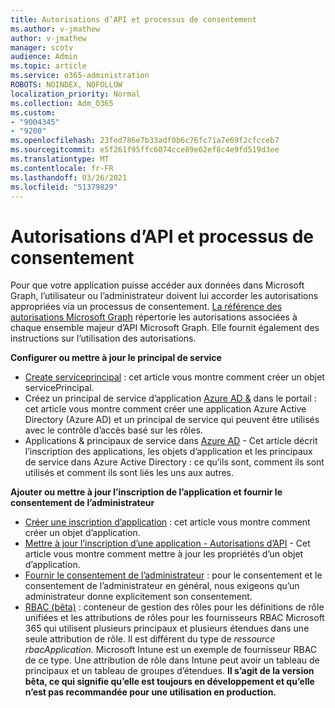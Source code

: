 ```yaml
---
title: Autorisations d’API et processus de consentement
ms.author: v-jmathew
author: v-jmathew
manager: scotv
audience: Admin
ms.topic: article
ms.service: o365-administration
ROBOTS: NOINDEX, NOFOLLOW
localization_priority: Normal
ms.collection: Adm_O365
ms.custom:
- "9004345"
- "9200"
ms.openlocfilehash: 23fed786e7b33adf0b6c76fc71a7e69f2cfcceb7
ms.sourcegitcommit: e5f261f95ffc6074cce89e62ef8c4e9fd519d3ee
ms.translationtype: MT
ms.contentlocale: fr-FR
ms.lasthandoff: 03/26/2021
ms.locfileid: "51379829"
---
```

# <a name="api-permissions-and-consent-process"></a>Autorisations d’API et processus de consentement

Pour que votre application puisse accéder aux données dans Microsoft Graph, l’utilisateur ou l’administrateur doivent lui accorder les autorisations appropriées via un processus de consentement. [La référence des autorisations Microsoft Graph](https://docs.microsoft.com/graph/permissions-reference) répertorie les autorisations associées à chaque ensemble majeur d’API Microsoft Graph. Elle fournit également des instructions sur l’utilisation des autorisations.

**Configurer ou mettre à jour le principal de service**

- [Create serviceprincipal](https://docs.microsoft.com/graph/api/serviceprincipal-post-serviceprincipals) : cet article vous montre comment créer un objet servicePrincipal.
- Créez un principal de service d’application [Azure AD &](https://docs.microsoft.com/azure/active-directory/develop/howto-create-service-principal-portal) dans le portail : cet article vous montre comment créer une application Azure Active Directory (Azure AD) et un principal de service qui peuvent être utilisés avec le contrôle d’accès basé sur les rôles.
- Applications & principaux de service dans [Azure AD](https://docs.microsoft.com/azure/active-directory/develop/app-objects-and-service-principals) - Cet article décrit l’inscription des applications, les objets d’application et les principaux de service dans Azure Active Directory : ce qu’ils sont, comment ils sont utilisés et comment ils sont liés les uns aux autres.

**Ajouter ou mettre à jour l’inscription de l’application et fournir le consentement de l’administrateur**

- [Créer une inscription d’application](https://docs.microsoft.com/graph/api/application-post-applications) : cet article vous montre comment créer un objet d’application.
- [Mettre à jour l’inscription d’une application - Autorisations d’API](https://docs.microsoft.com/graph/api/application-update) - Cet article vous montre comment mettre à jour les propriétés d’un objet d’application.
- [Fournir le consentement de l’administrateur](https://docs.microsoft.com/graph/security-authorization#grant-permissions-to-an-application) : pour le consentement et le consentement de l’administrateur en général, nous exigeons qu’un administrateur donne explicitement son consentement.
- [RBAC (bêta)](https://docs.microsoft.com/graph/api/resources/rbacapplicationmultiple) : conteneur de gestion des rôles pour les définitions de rôle unifiées et les attributions de rôles pour les fournisseurs RBAC Microsoft 365 qui utilisent plusieurs principaux et plusieurs étendues dans une seule attribution de rôle. Il est différent du type de *ressource rbacApplication.* Microsoft Intune est un exemple de fournisseur RBAC de ce type. Une attribution de rôle dans Intune peut avoir un tableau de principaux et un tableau de groupes d’étendues. **Il s’agit de la version bêta, ce qui signifie qu’elle est toujours en développement et qu’elle n’est pas recommandée pour une utilisation en production.**
